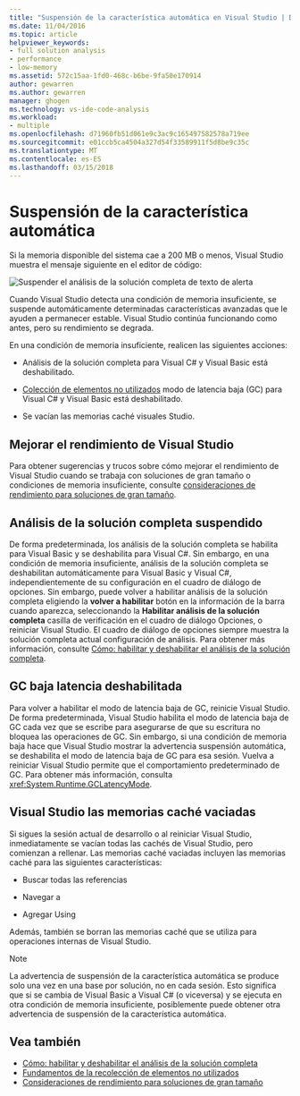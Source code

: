 ```yaml
---
title: "Suspensión de la característica automática en Visual Studio | Documentos de Microsoft"
ms.date: 11/04/2016
ms.topic: article
helpviewer_keywords:
- full solution analysis
- performance
- low-memory
ms.assetid: 572c15aa-1fd0-468c-b6be-9fa50e170914
author: gewarren
ms.author: gewarren
manager: ghogen
ms.technology: vs-ide-code-analysis
ms.workload:
- multiple
ms.openlocfilehash: d71960fb51d061e9c3ac9c165497582578a719ee
ms.sourcegitcommit: e01ccb5ca4504a327d54f33589911f5d8be9c35c
ms.translationtype: MT
ms.contentlocale: es-ES
ms.lasthandoff: 03/15/2018
---
```

# <a name="automatic-feature-suspension"></a>Suspensión de la característica automática

Si la memoria disponible del sistema cae a 200 MB o menos, Visual Studio muestra el mensaje siguiente en el editor de código:

![Suspender el análisis de la solución completa de texto de alerta](../code-quality/media/fsa_alert.png)

Cuando Visual Studio detecta una condición de memoria insuficiente, se suspende automáticamente determinadas características avanzadas que le ayuden a permanecer estable. Visual Studio continúa funcionando como antes, pero su rendimiento se degrada.

En una condición de memoria insuficiente, realicen las siguientes acciones:

- Análisis de la solución completa para Visual C# y Visual Basic está deshabilitado.

- [Colección de elementos no utilizados](/dotnet/standard/garbage-collection/index) modo de latencia baja (GC) para Visual C# y Visual Basic está deshabilitado.

- Se vacían las memorias caché visuales Studio.

## <a name="improve-visual-studio-performance"></a>Mejorar el rendimiento de Visual Studio

Para obtener sugerencias y trucos sobre cómo mejorar el rendimiento de Visual Studio cuando se trabaja con soluciones de gran tamaño o condiciones de memoria insuficiente, consulte [consideraciones de rendimiento para soluciones de gran tamaño](https://github.com/dotnet/roslyn/wiki/Performance-considerations-for-large-solutions).

## <a name="full-solution-analysis-suspended"></a>Análisis de la solución completa suspendido

De forma predeterminada, los análisis de la solución completa se habilita para Visual Basic y se deshabilita para Visual C#. Sin embargo, en una condición de memoria insuficiente, análisis de la solución completa se deshabilitan automáticamente para Visual Basic y Visual C#, independientemente de su configuración en el cuadro de diálogo de opciones. Sin embargo, puede volver a habilitar análisis de la solución completa eligiendo la **volver a habilitar** botón en la información de la barra cuando aparezca, seleccionando la **Habilitar análisis de la solución completa** casilla de verificación en el cuadro de diálogo Opciones, o reiniciar Visual Studio. El cuadro de diálogo de opciones siempre muestra la solución completa actual configuración de análisis. Para obtener más información, consulte [Cómo: habilitar y deshabilitar el análisis de la solución completa](../code-quality/how-to-enable-and-disable-full-solution-analysis-for-managed-code.md).

## <a name="gc-low-latency-disabled"></a>GC baja latencia deshabilitada

Para volver a habilitar el modo de latencia baja de GC, reinicie Visual Studio. De forma predeterminada, Visual Studio habilita el modo de latencia baja de GC cada vez que se escribe para asegurarse de que su escritura no bloquea las operaciones de GC. Sin embargo, si una condición de memoria baja hace que Visual Studio mostrar la advertencia suspensión automática, se deshabilita el modo de latencia baja de GC para esa sesión. Vuelva a reiniciar Visual Studio permite que el comportamiento predeterminado de GC. Para obtener más información, consulta <xref:System.Runtime.GCLatencyMode>.

## <a name="visual-studio-caches-flushed"></a>Visual Studio las memorias caché vaciadas

Si sigues la sesión actual de desarrollo o al reiniciar Visual Studio, inmediatamente se vacían todas las cachés de Visual Studio, pero comienzan a rellenar. Las memorias caché vaciadas incluyen las memorias caché para las siguientes características:

- Buscar todas las referencias

- Navegar a

- Agregar Using

Además, también se borran las memorias caché que se utiliza para operaciones internas de Visual Studio.

> [!NOTE]
> La advertencia de suspensión de la característica automática se produce solo una vez en una base por solución, no en cada sesión. Esto significa que si se cambia de Visual Basic a Visual C# (o viceversa) y se ejecuta en otra condición de memoria insuficiente, posiblemente puede obtener otra advertencia de suspensión de la característica automática.

## <a name="see-also"></a>Vea también

- [Cómo: habilitar y deshabilitar el análisis de la solución completa](../code-quality/how-to-enable-and-disable-full-solution-analysis-for-managed-code.md)
- [Fundamentos de la recolección de elementos no utilizados](/dotnet/standard/garbage-collection/fundamentals)
- [Consideraciones de rendimiento para soluciones de gran tamaño](https://github.com/dotnet/roslyn/wiki/Performance-considerations-for-large-solutions)
